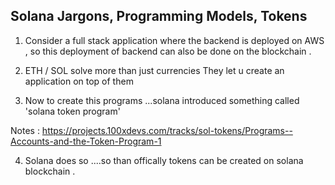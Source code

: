 ## Solana Jargons, Programming Models, Tokens

1. Consider a full stack application where the backend is deployed on AWS , 
so this deployment of backend can also be done on the blockchain . 

2. ETH / SOL solve more than just currencies 
   They let u create an application on top of them 

3. Now to create this programs ...solana introduced something called 'solana token program'

Notes : https://projects.100xdevs.com/tracks/sol-tokens/Programs--Accounts-and-the-Token-Program-1 

4. Solana does so ....so than offically tokens can be created on solana blockchain . 